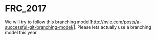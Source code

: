 # FRC_2017

We will try to follow this branching model[http://nvie.com/posts/a-successful-git-branching-model/]. Please lets actually use a branching model this year.

